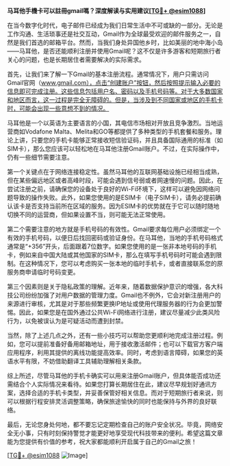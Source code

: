 **马耳他手機卡可以註冊gmail嗎？深度解读与实用建议[[TG💪+ @esim1088](https://t.me/s/esim1088)]**

在当今数字化时代，电子邮件已经成为我们日常生活中不可或缺的一部分。无论是工作沟通、生活琐事还是社交互动，Gmail作为全球最受欢迎的邮件服务之一，自然是我们首选的邮箱平台。然而，当我们身处异国他乡时，比如美丽的地中海小岛——马耳他，是否还能顺利注册并使用Gmail呢？这不仅是许多游客和短期旅行者关心的问题，也是长期居住者需要解决的实际需求。

首先，让我们来了解一下Gmail的基本注册流程。通常情况下，用户只需访问Gmail官网（www.gmail.com），点击“创建账户”按钮，然后按照提示输入必要的信息即可完成注册。这些信息包括用户名、密码以及手机号码等。对于大多数国家和地区而言，这一过程是完全无障碍的。但是，当涉及到不同国家或地区的手机卡时，可能会出现一些意想不到的情况。

马耳他是一个以英语为主要语言的小国，其电信市场相对开放且竞争激烈。当地运营商如Vodafone Malta、Melita和GO等都提供了多种类型的手机套餐和服务。理论上讲，只要您的手机卡能够正常接收短信验证码，并且具备国际通用的标准（如SIM卡），那么您应该可以轻松地在马耳他注册Gmail账户。不过，在实际操作中，仍有一些细节需要注意。

第一个关键点在于网络连接稳定性。虽然马耳他的互联网基础设施已经相当成熟，但在某些偏远地区或者高峰时段，可能会遇到信号弱或者网速慢的问题。因此，在尝试注册之前，请确保您的设备处于良好的Wi-Fi环境下，这样可以避免因网络问题导致的操作失败。此外，如果您使用的是ESIM卡（电子SIM卡），请务必提前确认该卡是否支持当前所在区域的服务。因为ESIM卡的优势就在于它可以随时随地切换不同的运营商，但如果设置不当，则可能无法正常使用。

第二个需要注意的地方就是手机号码的有效性。Gmail要求每位用户必须绑定一个有效的手机号码，以便日后找回密码或验证身份。在马耳他，当地的手机号码格式通常是“+356”开头，后面跟着7位数字。如果您使用的是一张非本地号码的手机卡，例如来自中国大陆或其他国家的SIM卡，那么在填写手机号码时可能会遇到限制。在这种情况下，您可以考虑购买一张本地的临时手机卡，或者直接联系您的原服务商申请临时号码变更。

第三个因素则是关于隐私政策的理解。近年来，随着数据保护意识的增强，各大科技公司纷纷加强了对用户数据的管理力度。Gmail也不例外，它会对新注册用户的来源进行审核，尤其是对于那些频繁更换IP地址或使用代理服务器的行为会更加警惕。因此，如果您是在国外通过公共Wi-Fi网络进行注册，建议尽量减少此类风险行为，以免被误认为是可疑活动而遭到封禁。

当然，除了上述几点之外，还有一些小技巧可以帮助您更顺利地完成注册过程。例如，您可以提前准备好备用邮箱地址，用于接收激活邮件；也可以下载官方客户端应用程序，利用其提供的离线功能提高效率。同时，考虑到语言障碍，如果您的英语水平有限，不妨借助翻译工具辅助理解相关条款。

综上所述，尽管马耳他的手机卡确实可以用来注册Gmail账户，但具体能否成功还需结合个人实际情况来看待。如果您打算长期居住在此，建议尽早规划好通讯方案，选择合适的手机卡类型，并妥善保管好相关信息。而对于短期旅行者来说，则可以根据行程安排灵活调整策略，确保旅途愉快的同时也能保持与外界的良好联络。

最后，无论您身处何地，都不要忘记定期检查自己的账户安全状况。毕竟，网络安全无小事，只有时刻保持警觉才能更好地享受现代科技带来的便利。希望这篇文章能为您提供有价值的参考，祝大家都能顺利开启属于自己的Gmail之旅！

[[TG💪+ @esim1088](https://t.me/s/esim1088) ![Image](https://i.postimg.cc/4NQfJmqS/Snipaste-2025-05-13-00-14-12.png)]